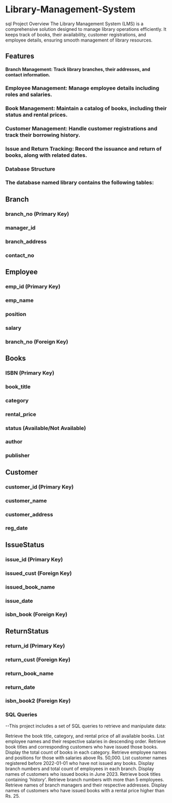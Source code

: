 # Library-Management-System
sql Project Overview The Library Management System (LMS) is a comprehensive solution designed to manage library operations efficiently. It keeps track of books, their availability, customer registrations, and employee details, ensuring smooth management of library resources.
## Features
#### Branch Management: Track library branches, their addresses, and contact information.
### Employee Management: Manage employee details including roles and salaries.
### Book Management: Maintain a catalog of books, including their status and rental prices.
### Customer Management: Handle customer registrations and track their borrowing history.
### Issue and Return Tracking: Record the issuance and return of books, along with related dates.
### Database Structure
### The database named library contains the following tables:

##  Branch

### branch_no (Primary Key)
### manager_id
### branch_address
### contact_no

## Employee

### emp_id (Primary Key)
### emp_name
### position
### salary
### branch_no (Foreign Key)

## Books

### ISBN (Primary Key)
### book_title
### category
### rental_price
### status (Available/Not Available)
### author
### publisher

## Customer

### customer_id (Primary Key)
### customer_name
### customer_address
### reg_date

## IssueStatus

### issue_id (Primary Key)
### issued_cust (Foreign Key)
### issued_book_name
### issue_date
### isbn_book (Foreign Key)

## ReturnStatus

### return_id (Primary Key)
### return_cust (Foreign Key)
### return_book_name
### return_date
### isbn_book2 (Foreign Key)
### SQL Queries
--This project includes a set of SQL queries to retrieve and manipulate data:

Retrieve the book title, category, and rental price of all available books.
List employee names and their respective salaries in descending order.
Retrieve book titles and corresponding customers who have issued those books.
Display the total count of books in each category.
Retrieve employee names and positions for those with salaries above Rs. 50,000.
List customer names registered before 2022-01-01 who have not issued any books.
Display branch numbers and total count of employees in each branch.
Display names of customers who issued books in June 2023.
Retrieve book titles containing 'history'.
Retrieve branch numbers with more than 5 employees.
Retrieve names of branch managers and their respective addresses.
Display names of customers who have issued books with a rental price higher than Rs. 25.
